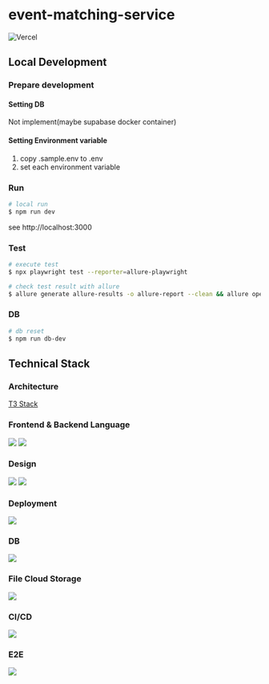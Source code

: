 # event-matching-service

![Vercel](https://vercelbadge.vercel.app/api/biki-cloud/ems-t3-stack)

## Local Development

### Prepare development

#### Setting DB

Not implement(maybe supabase docker container)

#### Setting Environment variable

1. copy .sample.env to .env
2. set each environment variable

### Run

```bash
# local run
$ npm run dev
```

see http://localhost:3000

### Test

```bash
# execute test
$ npx playwright test --reporter=allure-playwright

# check test result with allure
$ allure generate allure-results -o allure-report --clean && allure open allure-report
```

### DB
```bash
# db reset
$ npm run db-dev
```

## Technical Stack

### Architecture

<a href="https://create.t3.gg/" target="_blank">T3 Stack</a>

### Frontend & Backend Language

<a href="https://nextjs.org/" target="_blank"><img src="https://img.shields.io/badge/next%20js-000000?style=for-the-badge&logo=nextdotjs&logoColor=white"></a>
<a href="https://www.typescriptlang.org/" target="_blank"><img src="https://img.shields.io/badge/TypeScript-007ACC?style=for-the-badge&logo=typescript&logoColor=white"></a>

### Design

<a href="https://tailwindcss.com/" target="_blank"><img src="https://img.shields.io/badge/Tailwind_CSS-38B2AC?style=for-the-badge&logo=tailwind-css&logoColor=white" /></a>
<a href="https://ui.shadcn.com/" target="_blank"><img src="https://img.shields.io/badge/shadcn%2Fui-000000?style=for-the-badge&logo=shadcnui&logoColor=white"></a>

### Deployment

<a href="https://vercel.com/" target="_blank"><img src="https://img.shields.io/badge/vercel-%23000000.svg?style=for-the-badge&logo=vercel&logoColor=white"></a>

### DB

<a href="https://supabase.com/" target="_blank"><img src="https://img.shields.io/badge/Supabase-181818?style=for-the-badge&logo=supabase&logoColor=white"></a>

### File Cloud Storage

<a href="https://cloudinary.com/" target="_blank"><img src="https://img.shields.io/badge/Cloudinary-3448C5?style=for-the-badge&logo=Cloudinary&logoColor=white"></a>

### CI/CD

<a href="https://docs.github.com/ja/actions" target="_blank"><img src="https://img.shields.io/badge/GitHub_Actions-2088FF?style=for-the-badge&logo=github-actions&logoColor=white"></a>

### E2E

<a href="https://playwright.dev/" target="_blank"><img src="https://img.shields.io/badge/Playwright-45ba4b?style=for-the-badge&logo=Playwright&logoColor=white"></a>
